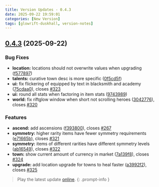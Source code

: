 ```yaml
---
title: Version Updates - 0.4.3
date: 2025-09-22 19:59:01
categories: [New Version]
tags: [glowrift-duskhall, version-notes]
---
```



## [0.4.3](https://github.com/felfhenor/glowrift-duskhall/compare/v0.4.2...v0.4.3) (2025-09-22)


### Bug Fixes

* **location:** locations should not overwrite values when upgrading ([f577897](https://github.com/felfhenor/glowrift-duskhall/commit/f577897ae8e5f7cce65fbe65ae5bb9754296f3b2))
* **talents:** curative town desc is more specific ([0f5cd5f](https://github.com/felfhenor/glowrift-duskhall/commit/0f5cd5fd46f68b3bdc3a2b0562fada2a4f3de058))
* **ui:** fix flickering of equipped by text in blacksmith and academy ([75cdaa0](https://github.com/felfhenor/glowrift-duskhall/commit/75cdaa0d396521d455a2663a496be0d9ecb35f38)), closes [#323](https://github.com/felfhenor/glowrift-duskhall/issues/323)
* **ui:** round all stats when factoring in item stats ([9743989](https://github.com/felfhenor/glowrift-duskhall/commit/974398992cbb5f7dc0a089bfffa8cf40efa68d01))
* **world:** fix riftglow window when short not scrolling heroes ([3042776](https://github.com/felfhenor/glowrift-duskhall/commit/304277695caae902ecc379af95b408e442ca48a5)), closes [#320](https://github.com/felfhenor/glowrift-duskhall/issues/320)


### Features

* **ascend:** add ascensions ([f393800](https://github.com/felfhenor/glowrift-duskhall/commit/f393800c129a19780cbe87204d8583a12816bcfd)), closes [#267](https://github.com/felfhenor/glowrift-duskhall/issues/267)
* **symmetry:** higher rarity items have fewer symmetry requirements ([e71665b](https://github.com/felfhenor/glowrift-duskhall/commit/e71665b2d42d8605eb483b62802570e8e9a46bf0)), closes [#321](https://github.com/felfhenor/glowrift-duskhall/issues/321)
* **symmetry:** items of different rarities have different symmetry levels ([ab16549](https://github.com/felfhenor/glowrift-duskhall/commit/ab16549e3622122a68f12d1b6c7057b192571ed3)), closes [#322](https://github.com/felfhenor/glowrift-duskhall/issues/322)
* **town:** show current amount of currency in market ([7a139f8](https://github.com/felfhenor/glowrift-duskhall/commit/7a139f8314011f9b993ad26a91589f68d4663a51)), closes [#324](https://github.com/felfhenor/glowrift-duskhall/issues/324)
* **upgrade:** add location upgrade for towns to heal faster ([a3992f2](https://github.com/felfhenor/glowrift-duskhall/commit/a3992f2bb163b9a310276b9189b6683f850499dc)), closes [#325](https://github.com/felfhenor/glowrift-duskhall/issues/325)





> Play the latest update [online](https://glowriftduskhall.felfhenor.com).
{: .prompt-info }
